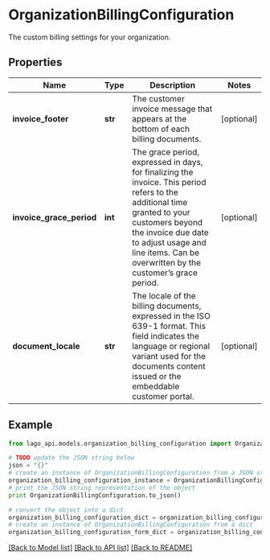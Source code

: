 # OrganizationBillingConfiguration

The custom billing settings for your organization.

## Properties

Name | Type | Description | Notes
------------ | ------------- | ------------- | -------------
**invoice_footer** | **str** | The customer invoice message that appears at the bottom of each billing documents. | [optional] 
**invoice_grace_period** | **int** | The grace period, expressed in days, for finalizing the invoice. This period refers to the additional time granted to your customers beyond the invoice due date to adjust usage and line items. Can be overwritten by the customer’s grace period. | [optional] 
**document_locale** | **str** | The locale of the billing documents, expressed in the ISO 639-1 format. This field indicates the language or regional variant used for the documents content issued or the embeddable customer portal. | [optional] 

## Example

```python
from lago_api.models.organization_billing_configuration import OrganizationBillingConfiguration

# TODO update the JSON string below
json = "{}"
# create an instance of OrganizationBillingConfiguration from a JSON string
organization_billing_configuration_instance = OrganizationBillingConfiguration.from_json(json)
# print the JSON string representation of the object
print OrganizationBillingConfiguration.to_json()

# convert the object into a dict
organization_billing_configuration_dict = organization_billing_configuration_instance.to_dict()
# create an instance of OrganizationBillingConfiguration from a dict
organization_billing_configuration_form_dict = organization_billing_configuration.from_dict(organization_billing_configuration_dict)
```
[[Back to Model list]](../README.md#documentation-for-models) [[Back to API list]](../README.md#documentation-for-api-endpoints) [[Back to README]](../README.md)


